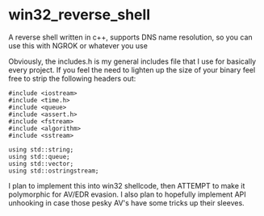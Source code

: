 # win32_reverse_shell
A reverse shell written in c++, supports DNS name resolution, so you can use this with NGROK or whatever you use

Obviously, the includes.h is my general includes file that I use for basically every project. If you feel the need to lighten up the size of your binary feel free to strip the following headers out:
```
#include <iostream>
#include <time.h>
#include <queue>
#include <assert.h>
#include <fstream>
#include <algorithm>
#include <sstream>

using std::string;
using std::queue;
using std::vector;
using std::ostringstream;
```
I plan to implement this into win32 shellcode, then ATTEMPT to make it polymorphic for AV/EDR evasion. I also plan to hopefully implement API unhooking in case those pesky AV's have some tricks up their sleeves.
